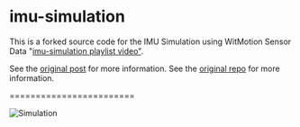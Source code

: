 imu-simulation
========================

This is a forked source code for the IMU Simulation using WitMotion Sensor Data "[imu-simulation playlist video"](https://www.youtube.com/channel/UC3nVUhbfYC0LKdb7oBkOxBw).

See the [original post](http://www.x-io.co.uk/gait-tracking-with-x-imu/) for more information.
See the [original repo](https://github.com/xioTechnologies/Gait-Tracking-With-x-IMU) for more information.

========================

![Simulation](https://github.com/kettei/imu-simulation/assets/42662172/ad05b8b8-82e3-4d3e-907d-e67b0b454a2f)

